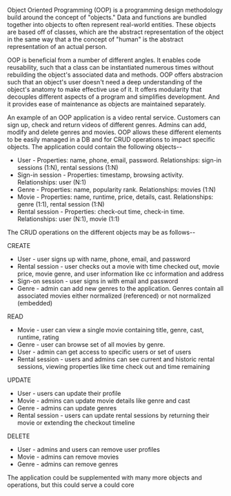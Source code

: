 Object Oriented Programming (OOP) is a programming design methodology build around the concept of "objects."  Data and functions are bundled together into objects to often represent real-world entities.  These objects are based off of classes, which are the abstract representation of the object in the same way that a the concept of "human" is the abstract representation of an actual person.

OOP is beneficial from a number of different angles.  It enables code reusability, such that a class can be instantiated numerous times without rebuilding the object's associated data and methods.  OOP offers abstracion such that an object's user doesn't need a deep understanding of the object's anatomy to make effective use of it.  It offers modularity that decouples different aspects of a program and simplifies development.  And it provides ease of maintenance as objects are maintained separately.

An example of an OOP application is a video rental service.  Customers can sign up, check and return videos of different genres.  Admins can add, modify and delete genres and movies. OOP allows these different elements to be easily managed in a DB and for CRUD operations to impact specific objects. The application could contain the following objects--

- User - Properties: name, phone, email, password. Relationships: sign-in sessions (1:N), rental sessions (1:N)
- Sign-in session - Properties: timestamp, browsing activity. Relationships: user (N:1)
- Genre - Properties: name, popularity rank.  Relationships: movies (1:N)
- Movie - Properties: name, runtime, price, details, cast. Relationships: genre (1:1), rental session (1:N)
- Rental session - Properties: check-out time, check-in time. Relationships: user (N:1), movie (1:1)

The CRUD operations on the different objects may be as follows--

CREATE
- User - user signs up with name, phone, email, and password
- Rental session - user checks out a movie with time checked out, movie price, movie genre, and user information like cc information and address
- Sign-on session - user signs in with email and password
- Genre - admin can add new genres to the application.  Genres contain all associated movies either normalized (referenced) or not normalized (embedded)

READ
- Movie - user can view a single movie containing title, genre, cast, runtime, rating
- Genre - user can browse set of all movies by genre.  
- User - admin can get access to specific users or set of users
- Rental session - users and admins can see current and historic rental sessions, viewing properties like time check out and time remaining 

UPDATE
- User - users can update their profile 
- Movie - admins can update movie details like genre and cast
- Genre - admins can update genres 
- Rental session - users can update rental sessions by returning their movie or extending the checkout timeline

DELETE
- User - admins and users can remove user profiles
- Movie - admins can remove movies 
- Genre - admins can remove genres

The application could be supplemented with many more objects and operations, but this could serve a could core 
